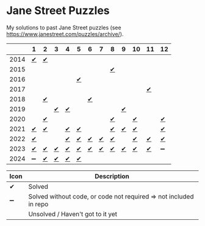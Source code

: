 # Jane Street Puzzles

My solutions to past Jane Street puzzles (see https://www.janestreet.com/puzzles/archive/).

|      |  1 |  2 |  3 |  4 |  5 |  6 |  7 |  8 |  9 | 10 | 11 | 12 |
|------|----|----|----|----|----|----|----|----|----|----|----|----|
| 2014 | [✔](https://github.com/miguelbper/jane-street-puzzles/blob/main/2014/2014-01-sum-of-squares.py) | [✔](https://github.com/miguelbper/jane-street-puzzles/blob/main/2014/2014-02-hooks.py) |  |  |  |  |  |  |  |  |  |  |
| 2015 |  |  |  |  |  |  |  | [✔](https://github.com/miguelbper/jane-street-puzzles/blob/main/2015/2015-08-number-cross-2.py) |  |  |  |  |
| 2016 |  |  |  |  | [✔](https://github.com/miguelbper/jane-street-puzzles/blob/main/2016/2016-05-hooks-2.py) |  |  |  |  |  |  |  |
| 2017 |  |  |  |  |  |  |  |  |  |  | [✔](https://github.com/miguelbper/jane-street-puzzles/blob/main/2017/2017-11-block-party.py) |  |
| 2018 |  | [✔](https://github.com/miguelbper/jane-street-puzzles/blob/main/2018/2018-02-hooks-3.py) |  |  |  | [✔](https://github.com/miguelbper/jane-street-puzzles/blob/main/2018/2018-06-twenty-four-seven.py) |  |  |  |  |  |  |
| 2019 |  |  | [✔](https://github.com/miguelbper/jane-street-puzzles/blob/main/2019/2019-03-twenty-four-seven-2-by-2.py) | [✔](https://github.com/miguelbper/jane-street-puzzles/blob/main/2019/2019-04-remote-sudoku.py) |  |  |  |  | [✔](https://github.com/miguelbper/jane-street-puzzles/blob/main/2019/2019-09-block-party-3.py) |  |  |  |
| 2020 |  | [✔](https://github.com/miguelbper/jane-street-puzzles/blob/main/2020/2020-02-single-cross.py) |  |  |  |  |  | [✔](https://github.com/miguelbper/jane-street-puzzles/blob/main/2020/2020-08-study-and-ponder.py) |  | [✔](https://github.com/miguelbper/jane-street-puzzles/blob/main/2020/2020-10-candy-collectors.py) |  | [✔](https://github.com/miguelbper/jane-street-puzzles/blob/main/2020/2020-12-twenty-four-seven-2-by-2-2.py) |
| 2021 | [✔](https://github.com/miguelbper/jane-street-puzzles/blob/main/2021/2021-01-figurine-figuring.py) | [✔](https://github.com/miguelbper/jane-street-puzzles/blob/main/2021/2021-02-hooks-7.py) |  | [✔](https://github.com/miguelbper/jane-street-puzzles/blob/main/2021/2021-04-bracketology-101.py) | [✔](https://github.com/miguelbper/jane-street-puzzles/blob/main/2021/2021-05-past-tens.py) |  |  | [✔](https://github.com/miguelbper/jane-street-puzzles/blob/main/2021/2021-08-robot-tug-of-war.py) | [✔](https://github.com/miguelbper/jane-street-puzzles/blob/main/2021/2021-09-knight-moves-4.py) | [✔](https://github.com/miguelbper/jane-street-puzzles/blob/main/2021/2021-10-robot-swimming-trials.py) |  | [✔](https://github.com/miguelbper/jane-street-puzzles/blob/main/2021/2021-12-robot-archery.py) |
| 2022 | [✔](https://github.com/miguelbper/jane-street-puzzles/blob/main/2022/2022-01-hooks-8.py) |  |  | [✔](https://github.com/miguelbper/jane-street-puzzles/blob/main/2022/2022-04-almost-magic.py) | [✔](https://github.com/miguelbper/jane-street-puzzles/blob/main/2022/2022-05-robot-updated-swimming-trials.py) | [✔](https://github.com/miguelbper/jane-street-puzzles/blob/main/2022/2022-06-block-party-4.py) | [✔](https://github.com/miguelbper/jane-street-puzzles/blob/main/2022/2022-07-andys-morning-stroll.py) | [✔](https://github.com/miguelbper/jane-street-puzzles/blob/main/2022/2022-08-new-york-minute.py) |  | [✔](https://github.com/miguelbper/jane-street-puzzles/blob/main/2022/2022-10-the-marshy-mess.py) | [✔](https://github.com/miguelbper/jane-street-puzzles/blob/main/2022/2022-11-pent-up-frustration-2.py) | [✔](https://github.com/miguelbper/jane-street-puzzles/blob/main/2022/2022-12-die-agony.py) |
| 2023 | [✔](https://github.com/miguelbper/jane-street-puzzles/blob/main/2023/2023-01-lesses-more.py) | [✔](https://github.com/miguelbper/jane-street-puzzles/blob/main/2023/2023-02-twenty-four-seven-four-in-one.py) | [✔](https://github.com/miguelbper/jane-street-puzzles/blob/main/2023/2023-03-robot-long-jump.py) | [✔](https://github.com/miguelbper/jane-street-puzzles/blob/main/2023/2023-04-arc-edge-acreage.py) | [✔](https://github.com/miguelbper/jane-street-puzzles/blob/main/2023/2023-05-game-night.py) | [✔](https://github.com/miguelbper/jane-street-puzzles/blob/main/2023/2023-06-hooks-9.py) | [✔](https://github.com/miguelbper/jane-street-puzzles/blob/main/2023/2023-07-choco-banana.py) | [✔](https://github.com/miguelbper/jane-street-puzzles/blob/main/2023/2023-08-single-cross-2.py) | [✔](https://github.com/miguelbper/jane-street-puzzles/blob/main/2023/2023-09-getting-from-a-to-b.py) | [✔](https://github.com/miguelbper/jane-street-puzzles/blob/main/2023/2023-10-a-weird-tour.py) | [✔](https://github.com/miguelbper/jane-street-puzzles/blob/main/2023/2023-11-knight-moves-5.py) | ➖ |
| 2024 | ➖ | [✔](https://github.com/miguelbper/jane-street-puzzles/blob/main/2024/2024-02-some-off-squares.py) | [✔](https://github.com/miguelbper/jane-street-puzzles/blob/main/2024/2024-03-hooks-10.py) | [✔](https://github.com/miguelbper/jane-street-puzzles/blob/main/2024/2024-04-robot-capture-the-flag.py) | [✔](https://github.com/miguelbper/jane-street-puzzles/blob/main/2024/2024-05-number-cross-4.py) |  |  |  |  |  |  |  |

| Icon | Description |
|--------|-------------|
| ✔    | Solved      |
| ➖ | Solved without code, or code not required $\Longrightarrow$ not included in repo |
|           | Unsolved / Haven't got to it yet |
